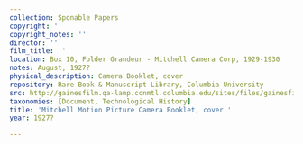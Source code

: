 ```yaml
---
collection: Sponable Papers
copyright: ''
copyright_notes: ''
director: ''
film_title: ''
location: Box 10, Folder Grandeur - Mitchell Camera Corp, 1929-1930
notes: August, 1927?
physical_description: Camera Booklet, cover
repository: Rare Book & Manuscript Library, Columbia University
src: http://gainesfilm.qa-lamp.ccnmtl.columbia.edu/sites/files/gainesfilm/images/1000102089.jpg
taxonomies: [Document, Technological History]
title: 'Mitchell Motion Picture Camera Booklet, cover '
year: 1927?

---
```

